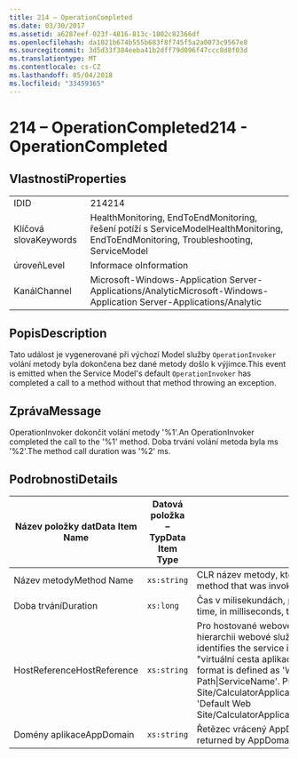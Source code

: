 ```yaml
---
title: 214 – OperationCompleted
ms.date: 03/30/2017
ms.assetid: a6287eef-023f-4816-813c-1802c82366df
ms.openlocfilehash: da1021b674b555b683f8f745f5a2a0073c9567e8
ms.sourcegitcommit: 3d5d33f384eeba41b2dff79d096f47ccc8d8f03d
ms.translationtype: MT
ms.contentlocale: cs-CZ
ms.lasthandoff: 05/04/2018
ms.locfileid: "33459365"
---
```

# <a name="214---operationcompleted"></a><span data-ttu-id="3481b-102">214 – OperationCompleted</span><span class="sxs-lookup"><span data-stu-id="3481b-102">214 - OperationCompleted</span></span>
## <a name="properties"></a><span data-ttu-id="3481b-103">Vlastnosti</span><span class="sxs-lookup"><span data-stu-id="3481b-103">Properties</span></span>  
  
|||  
|-|-|  
|<span data-ttu-id="3481b-104">ID</span><span class="sxs-lookup"><span data-stu-id="3481b-104">ID</span></span>|<span data-ttu-id="3481b-105">214</span><span class="sxs-lookup"><span data-stu-id="3481b-105">214</span></span>|  
|<span data-ttu-id="3481b-106">Klíčová slova</span><span class="sxs-lookup"><span data-stu-id="3481b-106">Keywords</span></span>|<span data-ttu-id="3481b-107">HealthMonitoring, EndToEndMonitoring, řešení potíží s ServiceModel</span><span class="sxs-lookup"><span data-stu-id="3481b-107">HealthMonitoring, EndToEndMonitoring, Troubleshooting, ServiceModel</span></span>|  
|<span data-ttu-id="3481b-108">úroveň</span><span class="sxs-lookup"><span data-stu-id="3481b-108">Level</span></span>|<span data-ttu-id="3481b-109">Informace o</span><span class="sxs-lookup"><span data-stu-id="3481b-109">Information</span></span>|  
|<span data-ttu-id="3481b-110">Kanál</span><span class="sxs-lookup"><span data-stu-id="3481b-110">Channel</span></span>|<span data-ttu-id="3481b-111">Microsoft-Windows-Application Server-Applications/Analytic</span><span class="sxs-lookup"><span data-stu-id="3481b-111">Microsoft-Windows-Application Server-Applications/Analytic</span></span>|  
  
## <a name="description"></a><span data-ttu-id="3481b-112">Popis</span><span class="sxs-lookup"><span data-stu-id="3481b-112">Description</span></span>  
 <span data-ttu-id="3481b-113">Tato událost je vygenerované při výchozí Model služby `OperationInvoker` volání metody byla dokončena bez dané metody došlo k výjimce.</span><span class="sxs-lookup"><span data-stu-id="3481b-113">This event is emitted when the Service Model's default `OperationInvoker` has completed a call to a method without that method throwing an exception.</span></span>  
  
## <a name="message"></a><span data-ttu-id="3481b-114">Zpráva</span><span class="sxs-lookup"><span data-stu-id="3481b-114">Message</span></span>  
 <span data-ttu-id="3481b-115">OperationInvoker dokončit volání metody '%1'.</span><span class="sxs-lookup"><span data-stu-id="3481b-115">An OperationInvoker completed the call to the '%1' method.</span></span> <span data-ttu-id="3481b-116">Doba trvání volání metoda byla ms '%2'.</span><span class="sxs-lookup"><span data-stu-id="3481b-116">The method call duration was '%2' ms.</span></span>  
  
## <a name="details"></a><span data-ttu-id="3481b-117">Podrobnosti</span><span class="sxs-lookup"><span data-stu-id="3481b-117">Details</span></span>  
  
|<span data-ttu-id="3481b-118">Název položky dat</span><span class="sxs-lookup"><span data-stu-id="3481b-118">Data Item Name</span></span>|<span data-ttu-id="3481b-119">Datová položka – Typ</span><span class="sxs-lookup"><span data-stu-id="3481b-119">Data Item Type</span></span>|<span data-ttu-id="3481b-120">Popis</span><span class="sxs-lookup"><span data-stu-id="3481b-120">Description</span></span>|  
|--------------------|--------------------|-----------------|  
|<span data-ttu-id="3481b-121">Název metody</span><span class="sxs-lookup"><span data-stu-id="3481b-121">Method Name</span></span>|`xs:string`|<span data-ttu-id="3481b-122">CLR název metody, který byl vyvolán `OperationInvoker`.</span><span class="sxs-lookup"><span data-stu-id="3481b-122">The CLR name of the method that was invoked by the `OperationInvoker`.</span></span>|  
|<span data-ttu-id="3481b-123">Doba trvání</span><span class="sxs-lookup"><span data-stu-id="3481b-123">Duration</span></span>|`xs:long`|<span data-ttu-id="3481b-124">Čas v milisekundách, po které trvalo `OperationInvoker` k vyvolání metody.</span><span class="sxs-lookup"><span data-stu-id="3481b-124">The time, in milliseconds, that it took the `OperationInvoker` to invoke the method.</span></span>|  
|<span data-ttu-id="3481b-125">HostReference</span><span class="sxs-lookup"><span data-stu-id="3481b-125">HostReference</span></span>|`xs:string`|<span data-ttu-id="3481b-126">Pro hostované webové služby v tomto poli jednoznačně identifikuje v hierarchii webové služby.</span><span class="sxs-lookup"><span data-stu-id="3481b-126">For web-hosted services, this field uniquely identifies the service in the Web hierarchy.</span></span> <span data-ttu-id="3481b-127">Formát je definovaný jako "virtuální cesta aplikace název webu&#124;virtuální cestu služby&#124;ServiceName'.</span><span class="sxs-lookup"><span data-stu-id="3481b-127">Its format is defined as 'Web Site Name Application Virtual Path&#124;Service Virtual Path&#124;ServiceName'.</span></span> <span data-ttu-id="3481b-128">Příklad: "Default Web Site/CalculatorApplication&#124;/CalculatorService.svc&#124;CalculatorService'.</span><span class="sxs-lookup"><span data-stu-id="3481b-128">Example: 'Default Web Site/CalculatorApplication&#124;/CalculatorService.svc&#124;CalculatorService'.</span></span>|  
|<span data-ttu-id="3481b-129">Domény aplikace</span><span class="sxs-lookup"><span data-stu-id="3481b-129">AppDomain</span></span>|`xs:string`|<span data-ttu-id="3481b-130">Řetězec vrácený AppDomain.CurrentDomain.FriendlyName.</span><span class="sxs-lookup"><span data-stu-id="3481b-130">The string returned by AppDomain.CurrentDomain.FriendlyName.</span></span>|
